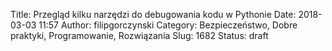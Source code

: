 Title: Przegląd kilku narzędzi do debugowania kodu w Pythonie
Date: 2018-03-03 11:57
Author: filipgorczynski
Category: Bezpieczeństwo, Dobre praktyki, Programowanie, Rozwiązania
Slug: 1682
Status: draft


